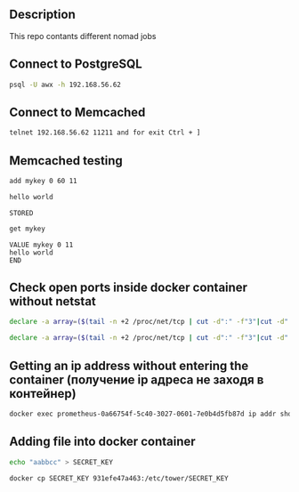 ## Description

This repo contants different nomad jobs

## Connect to PostgreSQL
```bash
psql -U awx -h 192.168.56.62
```

## Connect to Memcached
```bash
telnet 192.168.56.62 11211 and for exit Ctrl + ]
```

## Memcached testing
```bash
add mykey 0 60 11
```

```bash
hello world
```

```properties
STORED
```

```bash
get mykey
```

```properties
VALUE mykey 0 11
hello world
END
```

## Check open ports inside docker container without netstat
```bash
declare -a array=($(tail -n +2 /proc/net/tcp | cut -d":" -f"3"|cut -d" " -f"1")) && for port in ${array[@]}; do echo $((0x$port)); done
```

```bash
declare -a array=($(tail -n +2 /proc/net/tcp | cut -d":" -f"3"|cut -d" " -f"1")) && for port in ${array[@]}; do echo $((0x$port)); done | sort | uniq
```

## Getting an ip address without entering the container (получение ip адреса не заходя в контейнер)
```bash
docker exec prometheus-0a66754f-5c40-3027-0601-7e0b4d5fb87d ip addr show | grep -oE "inet [^ ]+"
```

## Adding file into docker container
```bash
echo "aabbcc" > SECRET_KEY
```

```bash
docker cp SECRET_KEY 931efe47a463:/etc/tower/SECRET_KEY
```
